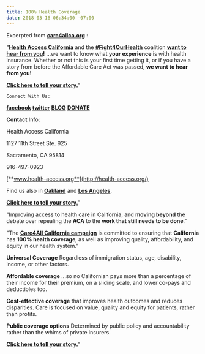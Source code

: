 ```yaml
---
title: 100% Health Coverage
date: 2018-03-16 06:34:00 -07:00
---
```


Excerpted from [**care4allca.org**](http://care4allca.org/) :

"[**Health Access California**](http://health-access.org/about-us/health-access-california/) and the [**#Fight4OurHealth**](http://fight4ourhealth.org/) coalition **[want to hear from you](https://www.surveymonkey.com/r/ShareYourACAStory)!**   ...we want to know what **your experience** is with health insurance. Whether or not this is your first time getting it, or if you have a story from before the Affordable Care Act was passed, **we want to hear from you!**  

[**Click here to tell your story.**](https://www.surveymonkey.com/r/ShareYourACAStory)"

	Connect With Us:

[**facebook**](https://www.facebook.com/healthaccess/) [**twitter**](https://twitter.com/healthaccess) [**BLOG**](http://health-access.org/blog/) [**DONATE**](http://health-access.org/get-involved/donate.html)	

**Contact** Info:

Health Access California

1127 11th Street Ste. 925

Sacramento, CA 95814

916-497-0923

[**www.health-access.org**](http://health-access.org/)

Find us also in [**Oakland**](http://health-access.org/) and [**Los Angeles**](http://health-access.org/).

[**Click here to tell your story.**](https://www.surveymonkey.com/r/ShareYourACAStory)"

"Improving access to health care in California, and **moving beyond** the debate over repealing the **ACA** to the **work that still needs to be done**."

"The [**Care4All California campaign**](http://care4allca.org/) is committed to ensuring that **California** has **100% health coverage**, as well as improving quality, affordability, and equity in our health system."

**Universal Coverage**
Regardless of immigration status, age, disability, income, or other factors.

**Affordable coverage** ...so no Californian pays more than a percentage of their income for their premium, on a sliding scale, and lower co-pays and deductibles too.

**Cost-effective coverage** that improves health outcomes and reduces disparities.  Care is focused on value, quality and equity for patients, rather than profits.

**Public coverage options**
Determined by public policy and accountability rather than the whims of private insurers. 

[**Click here to tell your story.**](https://www.surveymonkey.com/r/ShareYourACAStory)"



